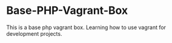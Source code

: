 # Base-PHP-Vagrant-Box
This is a base php vagrant box.  Learning how to use vagrant for development projects.  
